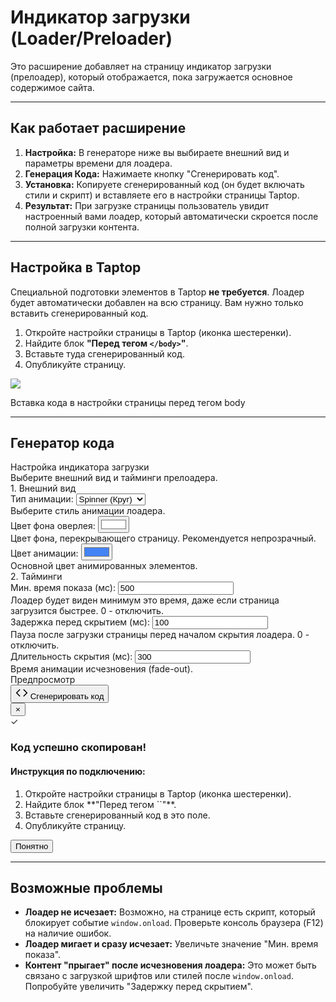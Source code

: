 # Индикатор загрузки (Loader/Preloader)

Это расширение добавляет на страницу индикатор загрузки (прелоадер), который отображается, пока загружается основное содержимое сайта.

---

## Как работает расширение

1.  **Настройка:** В генераторе ниже вы выбираете внешний вид и параметры времени для лоадера.
2.  **Генерация Кода:** Нажимаете кнопку "Сгенерировать код".
3.  **Установка:** Копируете сгенерированный код (он будет включать стили и скрипт) и вставляете его в настройки страницы Taptop.
4.  **Результат:** При загрузке страницы пользователь увидит настроенный вами лоадер, который автоматически скроется после полной загрузки контента.

---

## Настройка в Taptop

Специальной подготовки элементов в Taptop **не требуется**. Лоадер будет автоматически добавлен на всю страницу. Вам нужно только вставить сгенерированный код.

1.  Откройте настройки страницы в Taptop (иконка шестеренки).
2.  Найдите блок **"Перед тегом `</body>`"**.
3.  Вставьте туда сгенерированный код.
4.  Опубликуйте страницу.

<div class="img-block">
<img src="./images/cookie/page-settings.png" >
 <p class="img-block-text">Вставка кода в настройки страницы перед тегом body</p>
</div>

---

## Генератор кода

<div id="loader-generator" class="generator-container">
  <div class="generator-header">
    <div class="generator-title">Настройка индикатора загрузки</div>
    <div class="generator-subtitle">Выберите внешний вид и тайминги прелоадера.</div>
  </div>

  <div class="settings-block">
    <div class="settings-section">
      <div class="settings-section-title">1. Внешний вид</div>
      <div class="settings-row">
        <div class="setting-group">
          <label for="loader-animation-type">Тип анимации:</label>
          <select id="loader-animation-type" class="select-styled">
            <option value="spinner" selected>Spinner (Круг)</option>
            <option value="dots">Dots (Точки)</option>
            <option value="bars">Bars (Полосы)</option>
          </select>
          <div class="helper-text">Выберите стиль анимации лоадера.</div>
        </div>
      </div>
       <div class="settings-row">
        <div class="setting-group">
          <label for="loader-bg-color">Цвет фона оверлея:</label>
          <input type="color" id="loader-bg-color" value="#ffffff">
          <div class="helper-text">Цвет фона, перекрывающего страницу. Рекомендуется непрозрачный.</div>
        </div>
        <div class="setting-group">
          <label for="loader-animation-color">Цвет анимации:</label>
          <input type="color" id="loader-animation-color" value="#4483f5">
           <div class="helper-text">Основной цвет анимированных элементов.</div>
        </div>
      </div>
    </div>
    <div class="settings-section">
       <div class="settings-section-title">2. Тайминги</div>
       <div class="settings-row">
         <div class="setting-group">
           <label for="loader-min-display-time">Мин. время показа (мс):</label>
           <input type="number" id="loader-min-display-time" class="number-input" value="500" min="0" step="100">
           <div class="helper-text">Лоадер будет виден минимум это время, даже если страница загрузится быстрее. 0 - отключить.</div>
         </div>
         <div class="setting-group">
           <label for="loader-hide-delay">Задержка перед скрытием (мс):</label>
           <input type="number" id="loader-hide-delay" class="number-input" value="100" min="0" step="50">
            <div class="helper-text">Пауза после загрузки страницы перед началом скрытия лоадера. 0 - отключить.</div>
         </div>
          <div class="setting-group">
           <label for="loader-hide-duration">Длительность скрытия (мс):</label>
           <input type="number" id="loader-hide-duration" class="number-input" value="300" min="0" step="50">
           <div class="helper-text">Время анимации исчезновения (fade-out).</div>
         </div>
       </div>
    </div>
     <div class="settings-section preview-section">
        <div class="settings-section-title preview-title">Предпросмотр</div>
        <div id="loader-preview-area" class="loader-preview-area">
          <div class="loader-preview__animation">
             </div>
        </div>
     </div>

  </div>

  <div class="action-section">
    <button id="generate-btn" class="generate-button">
      <svg width="20" height="20" viewBox="0 0 24 24" fill="none" xmlns="http://www.w3.org/2000/svg"><path d="M16 18l6-6-6-6" stroke="currentColor" stroke-width="2" stroke-linecap="round" stroke-linejoin="round"/><path d="M8 6l-6 6 6 6" stroke="currentColor" stroke-width="2" stroke-linecap="round" stroke-linejoin="round"/></svg>
      <span class="button-text">Сгенерировать код</span>
    </button>
  </div>

   <div id="success-modal" class="modal">
    <div class="modal-content">
      <button class="close-modal">&times;</button>
      <div class="modal-header">
        <div class="success-icon">✓</div>
        <h3>Код успешно скопирован!</h3>
      </div>
      <div class="instruction-block">
        <h4>Инструкция по подключению:</h4>
        <ol>
          <li>Откройте настройки страницы в Taptop (иконка шестеренки).</li>
          <li>Найдите блок **"Перед тегом `</body>`"**.</li>
          <li>Вставьте сгенерированный код в это поле.</li>
          <li>Опубликуйте страницу.</li>
        </ol>
      </div>
      <button class="close-button">Понятно</button>
    </div>
  </div>
</div>

---

## Возможные проблемы

- **Лоадер не исчезает:** Возможно, на странице есть скрипт, который блокирует событие `window.onload`. Проверьте консоль браузера (F12) на наличие ошибок.
- **Лоадер мигает и сразу исчезает:** Увеличьте значение "Мин. время показа".
- **Контент "прыгает" после исчезновения лоадера:** Это может быть связано с загрузкой шрифтов или стилей после `window.onload`. Попробуйте увеличить "Задержку перед скрытием".
